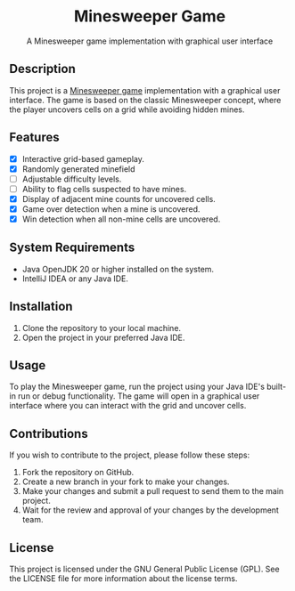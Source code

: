 <h1 align="center">Minesweeper Game</h1>

<p align="center">A Minesweeper game implementation with graphical user interface</p>

## Description

This project is a [Minesweeper game](https://es.wikipedia.org/wiki/Buscaminas) implementation with a graphical user interface. The game is based on the classic Minesweeper concept, where the player uncovers cells on a grid while avoiding hidden mines.

## Features

- [X] Interactive grid-based gameplay.
- [X] Randomly generated minefield 
- [ ] Adjustable difficulty levels.
- [ ] Ability to flag cells suspected to have mines.
- [X] Display of adjacent mine counts for uncovered cells.
- [X] Game over detection when a mine is uncovered.
- [X] Win detection when all non-mine cells are uncovered.

## System Requirements

- Java OpenJDK 20 or higher installed on the system.
- IntelliJ IDEA or any Java IDE.

## Installation

1. Clone the repository to your local machine.
2. Open the project in your preferred Java IDE.

## Usage

To play the Minesweeper game, run the project using your Java IDE's built-in run or debug functionality. The game will open in a graphical user interface where you can interact with the grid and uncover cells.

## Contributions

If you wish to contribute to the project, please follow these steps:

1. Fork the repository on GitHub.
2. Create a new branch in your fork to make your changes.
3. Make your changes and submit a pull request to send them to the main project.
4. Wait for the review and approval of your changes by the development team.

## License

This project is licensed under the GNU General Public License (GPL). See the LICENSE file for more information about the license terms.